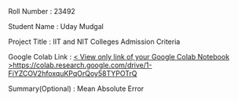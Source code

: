 Roll Number       :   23492

Student Name      :   Uday Mudgal

Project Title     :   IIT and NIT Colleges Admission Criteria 

Google Colab Link :   [< View only link of your Google Colab Notebook >](https://colab.research.google.com/drive/1-FiYZCOV2hfoxquKPqOrQoy58TYPOTrQ)https://colab.research.google.com/drive/1-FiYZCOV2hfoxquKPqOrQoy58TYPOTrQ

Summary(Optional) :   Mean Absolute Error
